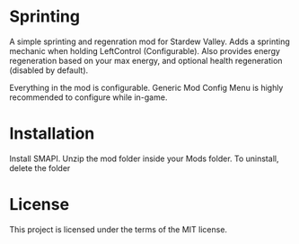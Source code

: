 # Sprinting
A simple sprinting and regenration mod for Stardew Valley.
Adds a sprinting mechanic when holding LeftControl (Configurable). Also provides energy regeneration based on your max energy, and optional health regeneration (disabled by default).

Everything in the mod is configurable.
Generic Mod Config Menu is highly recommended to configure while in-game.

# Installation
Install SMAPI.
Unzip the mod folder inside your Mods folder. To uninstall, delete the folder

# License
This project is licensed under the terms of the MIT license.
